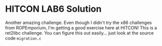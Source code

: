 # HITCON LAB6 Solution

Another amazing challenge. Even though I didn't try the x86 challenges from ROPEmporium, I'm getting a good exercise here at HITCON! This is a ret2libc challenge. You can figure this out easily... just look at the source code `migration.c`

